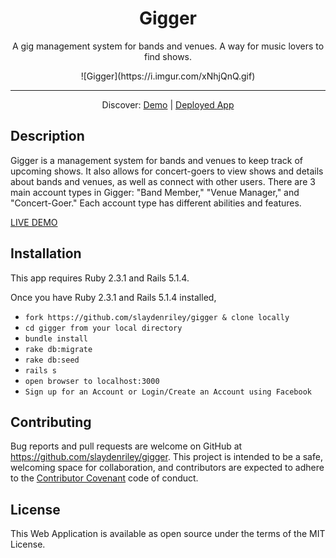 <div align="center">
<h1>Gigger</h1>
<p>A gig management system for bands and venues. A way for music lovers to find shows.</p>
![Gigger](https://i.imgur.com/xNhjQnQ.gif)
<hr/>
<p>
  Discover:
  <a href="https://www.youtube.com/watch?v=VQF_rvDoiSQ&t=17s&ab_channel=RileySlayden">Demo</a> | <a href="https://slayden-gigger.herokuapp.com/">Deployed App</a>
  </p>
</div>

## Description

Gigger is a management system for bands and venues to keep track of upcoming shows. It also allows for concert-goers to view shows and details about bands and venues, as well as connect with other users. There are 3 main account types in Gigger: "Band Member," "Venue Manager," and "Concert-Goer." Each account type has different abilities and features.

[LIVE DEMO](https://slayden-gigger.herokuapp.com/)

## Installation

This app requires Ruby 2.3.1 and Rails 5.1.4.

Once you have Ruby 2.3.1 and Rails 5.1.4 installed,

* ```fork https://github.com/slaydenriley/gigger & clone locally```
* ```cd gigger from your local directory```
* ```bundle install```
* ```rake db:migrate```
* ```rake db:seed```
* ```rails s```
* ```open browser to localhost:3000```
* ```Sign up for an Account or Login/Create an Account using Facebook```

## Contributing

Bug reports and pull requests are welcome on GitHub at  https://github.com/slaydenriley/gigger. This project is intended to be a safe, welcoming space for collaboration, and contributors are expected to adhere to the [Contributor Covenant](http://contributor-covenant.org) code of conduct.

## License

This Web Application is available as open source under the terms of the MIT License.
